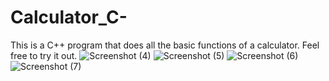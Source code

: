 # Calculator_C-
This is a C++ program that does all the basic functions of a calculator. Feel free to try it out. 
![Screenshot (4)](https://github.com/Wambura001/Calculator_C-/assets/87015626/971bd022-af6c-4480-bbd5-126e2df5549f)
![Screenshot (5)](https://github.com/Wambura001/Calculator_C-/assets/87015626/15618368-3cb7-47f6-8986-d729eb572826)
![Screenshot (6)](https://github.com/Wambura001/Calculator_C-/assets/87015626/4df92742-accc-4330-aae9-e27d0ca74f70)
![Screenshot (7)](https://github.com/Wambura001/Calculator_C-/assets/87015626/9f85944b-33ad-43f9-b0dc-6db4b2e38ac5)
